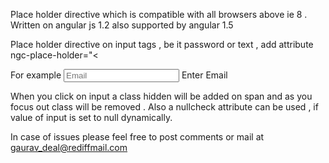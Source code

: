 Place holder directive which is compatible with all browsers above ie 8 .
Written on angular js 1.2 also supported by angular 1.5


Place holder directive on input tags , be it password or text , add attribute ngc-place-holder="<<flag to be used for the span which should be hidden this is the id of the span>>"

For example 
<input ngc-place-holder="placeHolder" type="text" name="userEmail" ng-model="loginObject.username" class="text" placeholder="Email" ng-pattern="/^([A-Za-z0-9_\-\.])+\@([A-Za-z0-9_\-\.])+\.([A-Za-z]{2,})$/" required />
          <span ng-show="placeHolder">Enter Email</span>
          
When you click on input a class hidden will be added on span and as you focus out class will be removed . 
Also a nullcheck attribute can be used , if value of input is set to null dynamically.

In case of issues please feel free to post comments or mail at gaurav_deal@rediffmail.com


